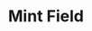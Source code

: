 ---
title: "Mint Field"
summary: "Mint Field is a Mexican shoegaze trio from Playas de Tijuana, Mexico. The group consists of vocalist and guitarist Estrella Sanchez, drummer Callum Brown, and percussion and synth player Amor Amezcua."
image: "mint-field.jpg"
apple_music_artist_url: "https://music.apple.com/gb/artist/mint-field/1041009014"
wikipedia_url: "https://en.wikipedia.org/wiki/Mint_Field"
---